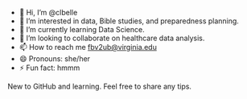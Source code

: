 - 👋 Hi, I’m @clbelle
- 👀 I’m interested in data, Bible studies, and preparedness planning.
- 🌱 I’m currently learning Data Science.
- 💞️ I’m looking to collaborate on healthcare data analysis.
- 📫 How to reach me fbv2ub@virginia.edu
- 😄 Pronouns: she/her
- ⚡ Fun fact: hmmm

New to GitHub and learning. Feel free to share any tips.

<!---
clbelle/clbelle is a ✨ special ✨ repository because its `README.md` (this file) appears on your GitHub profile.
You can click the Preview link to take a look at your changes.
--->
